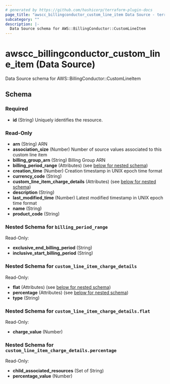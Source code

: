```yaml
---
# generated by https://github.com/hashicorp/terraform-plugin-docs
page_title: "awscc_billingconductor_custom_line_item Data Source - terraform-provider-awscc"
subcategory: ""
description: |-
  Data Source schema for AWS::BillingConductor::CustomLineItem
---
```


# awscc_billingconductor_custom_line_item (Data Source)

Data Source schema for AWS::BillingConductor::CustomLineItem



<!-- schema generated by tfplugindocs -->
## Schema

### Required

- **id** (String) Uniquely identifies the resource.

### Read-Only

- **arn** (String) ARN
- **association_size** (Number) Number of source values associated to this custom line item
- **billing_group_arn** (String) Billing Group ARN
- **billing_period_range** (Attributes) (see [below for nested schema](#nestedatt--billing_period_range))
- **creation_time** (Number) Creation timestamp in UNIX epoch time format
- **currency_code** (String)
- **custom_line_item_charge_details** (Attributes) (see [below for nested schema](#nestedatt--custom_line_item_charge_details))
- **description** (String)
- **last_modified_time** (Number) Latest modified timestamp in UNIX epoch time format
- **name** (String)
- **product_code** (String)

<a id="nestedatt--billing_period_range"></a>
### Nested Schema for `billing_period_range`

Read-Only:

- **exclusive_end_billing_period** (String)
- **inclusive_start_billing_period** (String)


<a id="nestedatt--custom_line_item_charge_details"></a>
### Nested Schema for `custom_line_item_charge_details`

Read-Only:

- **flat** (Attributes) (see [below for nested schema](#nestedatt--custom_line_item_charge_details--flat))
- **percentage** (Attributes) (see [below for nested schema](#nestedatt--custom_line_item_charge_details--percentage))
- **type** (String)

<a id="nestedatt--custom_line_item_charge_details--flat"></a>
### Nested Schema for `custom_line_item_charge_details.flat`

Read-Only:

- **charge_value** (Number)


<a id="nestedatt--custom_line_item_charge_details--percentage"></a>
### Nested Schema for `custom_line_item_charge_details.percentage`

Read-Only:

- **child_associated_resources** (Set of String)
- **percentage_value** (Number)


